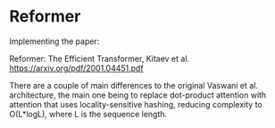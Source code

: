 # Reformer

Implementing the paper:

Reformer: The Efficient Transformer, Kitaev et al. https://arxiv.org/pdf/2001.04451.pdf

There are a couple of main differences to the original Vaswani et al. architecture, the main one being to replace dot-product attention with attention that uses locality-sensitive hashing, reducing complexity to O(L*logL), where L is the sequence length.
